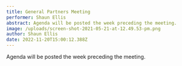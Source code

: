 ```yaml
---
title: General Partners Meeting
performer: Shaun Ellis
abstract: Agenda will be posted the week preceding the meeting.
image: /uploads/screen-shot-2021-05-21-at-12.49.53-pm.png
author: Shaun Ellis
date: 2022-11-20T15:00:12.388Z
---
```

Agenda will be posted the week preceding the meeting.